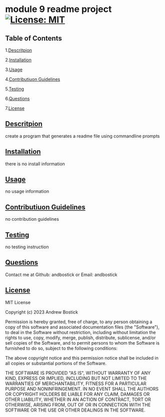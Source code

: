 # module 9 readme project [![License: MIT](https://img.shields.io/badge/License-MIT-yellow.svg)](https://opensource.org/licenses/MIT)

## Table of Contents
1.[Descritpion](#descritpion)

2.[Installation](#installation)

3.[Usage](#usage)

4.[Contributiuon Guidelines](#contribution)

5.[Testing](#testing)

6.[Questions](#questions)

7.[License](#license)

## [Descritpion](#descritpion)
create a program that generates a readme file using commandline prompts

## [Installation](#installation)
there is no install information

## [Usage](#usage)
no usage information

## [Contributiuon Guidelines](#contribution)
no contribution guidelines

## [Testing](#testing)
no testing instruction

## [Questions](#questions)
Contact me at
Github: andbostick
or
Email: andbostick

## [License](#license)  
  MIT License

  Copyright (c) 2023 Andrew Bostick

  Permission is hereby granted, free of charge, to any person obtaining a copy
  of this software and associated documentation files (the "Software"), to deal
  in the Software without restriction, including without limitation the rights
  to use, copy, modify, merge, publish, distribute, sublicense, and/or sell
  copies of the Software, and to permit persons to whom the Software is
  furnished to do so, subject to the following conditions:

  The above copyright notice and this permission notice shall be included in all
  copies or substantial portions of the Software.

  THE SOFTWARE IS PROVIDED "AS IS", WITHOUT WARRANTY OF ANY KIND, EXPRESS OR
  IMPLIED, INCLUDING BUT NOT LIMITED TO THE WARRANTIES OF MERCHANTABILITY,
  FITNESS FOR A PARTICULAR PURPOSE AND NONINFRINGEMENT. IN NO EVENT SHALL THE
  AUTHORS OR COPYRIGHT HOLDERS BE LIABLE FOR ANY CLAIM, DAMAGES OR OTHER
  LIABILITY, WHETHER IN AN ACTION OF CONTRACT, TORT OR OTHERWISE, ARISING FROM,
  OUT OF OR IN CONNECTION WITH THE SOFTWARE OR THE USE OR OTHER DEALINGS IN THE
  SOFTWARE.
    
    


